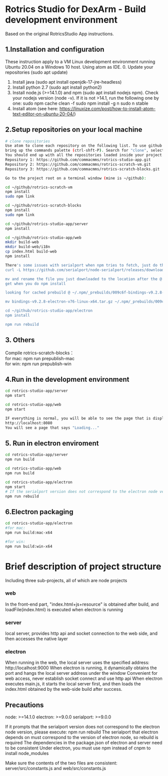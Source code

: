 # Rotrics Studio for DexArm - Build development environment
Based on the original RotricsStudio App instructions.

## 1.Installation and configuration
These instruction apply to a VM Linux development environment running Ubuntu 20.04
on a Windows 10 host. Using atom as IDE.
0. Update your repositories (sudo apt update)
1. Install java (sudo apt install openjdk-17-jre-headless)
2. Install python 2.7 (sudo apt install python2)
3. Install node.js (>=14.1.0) and npm (sudo apt install nodejs npm). Check your
nodejs version (node -v). If it is not >14.1, run the following one by one:
sudo npm cache clean -f
sudo npm install -g n
sudo n stable
4. Install atom (see here: https://linuxize.com/post/how-to-install-atom-text-editor-on-ubuntu-20-04/)

## 2.Setup repositories on your local machine
```bash
# clone repositories
Use atom to clone each repository on the following list. To use github in atom,
bring up the commands palette (ctrl-shft-P). Search for "clone", select "clone from github" and enter URL.
You should end up with all the repositories loaded inside your project.
Repository 1: https://github.com/commacmms/rotrics-studio-app.git
Repository 2: https://github.com/commacmms/rotrics-scratch-vm.git
Repository 3: https://github.com/commacmms/rotrics-scratch-blocks.git

Go to the project root on a terminal window (mine is ~/github):

cd ~/github/rotrics-scratch-vm
npm install
sudo npm link

cd ~/github/rotrics-scratch-blocks
npm install
sudo npm link

cd ~/github/rotrics-studio-app/server
npm install

cd ~/github/rotrics-studio-app/web
mkdir build-web
mkdir build-web/i18n
cp index.html build-web
npm install

There's some issues with serialport when npm tries to fetch, just do the following:
curl -L https://github.com/serialport/node-serialport/releases/download/%40serialport%2Fbindings%409.2.8/bindings-v9.2.8-electron-v89-linux-x64.tar.gz -o prebuilds/bindings-v9.2.8-electron-v76-linux-x64.tar.gz

mv and rename the file you just downloaded to the location after the @ on the following line of the error you
get when you do npm install

looking for cached prebuild @ ~/.npm/_prebuilds/009c6f-bindings-v9.2.8-electron-v76-linux-x64.tar.gz

mv bindings-v9.2.8-electron-v76-linux-x64.tar.gz ~/.npm/_prebuilds/009c6f-bindings-v9.2.8-electron-v76-linux-x64.tar.gz

cd ~/github/rotrics-studio-app/electron
npm install

npm run rebuild
```

## 3. Others
Compile rotrics-scratch-blocks：  
for mac: npm run prepublish-mac  
for win: npm run prepublish-win  

## 4.Run in the development environment
```bash
cd rotrics-studio-app/server
npm start

cd rotrics-studio-app/web
npm start

IF everything is normal, you will be able to see the page that is displayed at
http://localhost:8080
You will see a page that says "Loading..."
```

## 5. Run in electron enviroment
```bash
cd rotrics-studio-app/server
npm run build

cd rotrics-studio-app/web
npm run build

cd rotrics-studio-app/electron
npm start
# If the serialport version does not correspond to the electron node version, execute
npm run rebuild
```

## 6.Electron packaging
```bash
cd rotrics-studio-app/electron
#for mac:
npm run build:mac-x64

#for win:
npm run build:win-x64
```

# Brief description of project structure
Including three sub-projects, all of which are node projects
### web
In the front-end part, "index.html+js+resource" is obtained after build, and loadFile(index.html) is executed when electron is running
### server
local server, provides http api and socket connection to the web side, and then accesses the native layer
### electron
When running in the web, the local server uses the specified address: http://localhost:9000
When electron is running, it dynamically obtains the port and hangs the local server address under the window
Convenient for web access, never establish socket connect and use http api
When electron executes main.js, it starts the local server first, and then loads the index.html obtained by the web-side build after success.

## Precautions
node: >=14.1.0
electron: >=9.0.0
serialport: >=9.0.0

If it prompts that the serialport version does not correspond to the electron node version, please execute: npm run rebuild
The serialport that electron depends on must correspond to the version of electron node, so rebuild is required
The dependencies in the package.json of electron and server need to be consistent
Under electron, you must use npm instead of cnpm to install node_modules

Make sure the contents of the two files are consistent: server/src/constants.js and web/src/constants.js
